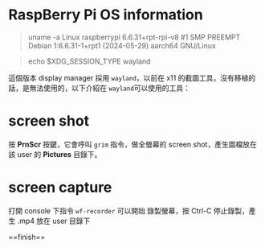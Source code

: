 # RaspBerry Pi OS information

> uname -a
Linux raspberrypi 6.6.31+rpt-rpi-v8 #1 SMP PREEMPT Debian 1:6.6.31-1+rpt1 (2024-05-29) aarch64 GNU/Linux

> echo $XDG_SESSION_TYPE
> wayland

這個版本 display manager 採用 `wayland`，以前在 x11 的截圖工具，沒有移植的話，是無法使用的，以下介紹在 `wayland`可以使用的工具：
# screen shot 
按 **PrnScr** 按鍵，它會呼叫 `grim` 指令，做全螢幕的 screen shot，產生圖檔放在該 user 的 **Pictures** 目錄下。

# screen capture
打開 console 下指令 `wf-recorder` 可以開始 錄製螢幕，按 Ctrl-C 停止錄製，產生 .mp4 放在 user 目錄下

==finish==

